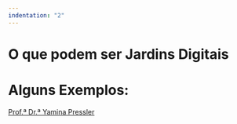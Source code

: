 ```yaml
---
indentation: "2"
---
```

# O que podem ser Jardins Digitais



# Alguns Exemplos:

[Prof.ª Dr.ª Yamina Pressler](https://yaminapressler.com/Website/about+me/about)
